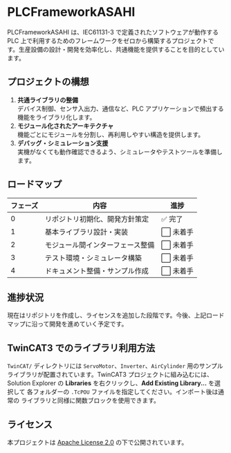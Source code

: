 # PLCFrameworkASAHI

PLCFrameworkASAHI は、IEC61131-3 で定義されたソフトウェアが動作する PLC 上で利用するためのフレームワークをゼロから構築するプロジェクトです。生産設備の設計・開発を効率化し、共通機能を提供することを目的としています。

## プロジェクトの構想

1. **共通ライブラリの整備**  
   デバイス制御、センサ入出力、通信など、PLC アプリケーションで頻出する機能をライブラリ化します。
2. **モジュール化されたアーキテクチャ**  
   機能ごとにモジュールを分割し、再利用しやすい構造を提供します。
3. **デバッグ・シミュレーション支援**  
   実機がなくても動作確認できるよう、シミュレータやテストツールを準備します。

## ロードマップ

| フェーズ | 内容 | 進捗 |
|---------|------|------|
| 0 | リポジトリ初期化、開発方針策定 | ✅ 完了 |
| 1 | 基本ライブラリ設計・実装 | ⬜ 未着手 |
| 2 | モジュール間インターフェース整備 | ⬜ 未着手 |
| 3 | テスト環境・シミュレータ構築 | ⬜ 未着手 |
| 4 | ドキュメント整備・サンプル作成 | ⬜ 未着手 |

## 進捗状況

現在はリポジトリを作成し、ライセンスを追加した段階です。今後、上記ロードマップに沿って開発を進めていく予定です。

## TwinCAT3 でのライブラリ利用方法

`TwinCAT/` ディレクトリには `ServoMotor`、`Inverter`、`AirCylinder` 用のサンプル
ライブラリが配置されています。TwinCAT3 プロジェクトに組み込むには、Solution
Explorer の **Libraries** を右クリックし、**Add Existing Library...** を選択して
各フォルダーの `.TcPOU` ファイルを指定してください。インポート後は通常の
ライブラリと同様に関数ブロックを使用できます。


## ライセンス

本プロジェクトは [Apache License 2.0](LICENSE) の下で公開されています。
